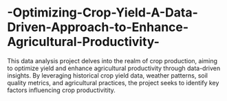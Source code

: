 # -Optimizing-Crop-Yield-A-Data-Driven-Approach-to-Enhance-Agricultural-Productivity-
This data analysis project delves into the realm of crop production, aiming to optimize yield and enhance agricultural productivity through data-driven insights. By leveraging historical crop yield data, weather patterns, soil quality metrics, and agricultural practices, the project seeks to identify key factors influencing crop productivitity.
